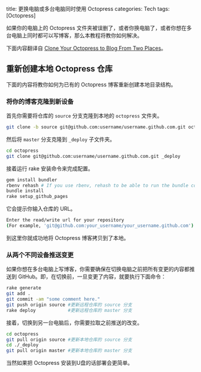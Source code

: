 title: 更换电脑或多台电脑同时使用 Octopress
categories: Tech
tags: [Octopress]

如果你的电脑上的 Octopress 文件夹被误删了，或者你换电脑了，或者你想在多台电脑上同时都可以写博客，那么本教程将教你如何解决。

下面内容翻译自 [Clone Your Octopress to Blog From Two Places](http://blog.zerosharp.com/clone-your-octopress-to-blog-from-two-places/#disqus_thread)。

## 重新创建本地 Octopress 仓库

下面的内容将教你如何为已有的 Octopress 博客重新创建本地目录结构。

### 将你的博客克隆到新设备

首先你需要将仓库的 `source` 分支克隆到本地的 `octopress` 文件夹。

```sh
git clone -b source git@github.com:username/username.github.com.git octopress
```

然后将 `master` 分支克隆到 `_deploy` 子文件夹。

```sh
cd octopress
git clone git@github.com:username/username.github.com.git _deploy
```

接着运行 rake 安装命令来完成配置。

```sh
gem install bundler
rbenv rehash # If you use rbenv, rehash to be able to run the bundle command
bundle install
rake setup_github_pages
```

它会提示你输入仓库的 URL。

```sh
Enter the read/write url for your repository
(For example, 'git@github.com:your_username/your_username.github.com')
```

到这里你就成功地将 Octopress 博客拷贝到了本地。

### 从两个不同设备推送变更

如果你想在多台电脑上写博客，你需要确保在切换电脑之前把所有变更的内容都推送到 GitHub。即，在切换前，一旦变更了内容，就要执行下面命令：

```sh
rake generate
git add .
git commit -am "some comment here."
git push origin source #更新远程仓库的 source 分支
rake deploy            #更新远程仓库的 master 分支
```

接着，切换到另一台电脑后，你需要拉取之前推送的改变。

```sh
cd octopress
git pull origin source #更新本地仓库的 source 分支
cd ./_deploy
git pull origin master #更新本地仓库的 master 分支
```

当然如果把 Octopress 安装到U盘的话部署会更简单。
